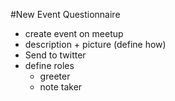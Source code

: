 #New Event Questionnaire

- create event on meetup
- description + picture (define how)
- Send to twitter
- define roles
	- greeter
	- note taker